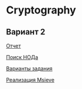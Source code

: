 # Cryptography

## Вариант 2

[Отчет](Crypto_lab1_report.pdf)

[Поиск НОДа](GCDsearch.py)

[Варианты задания](Лабораторная1.pdf)

[Реализация Msieve](msieve153)
